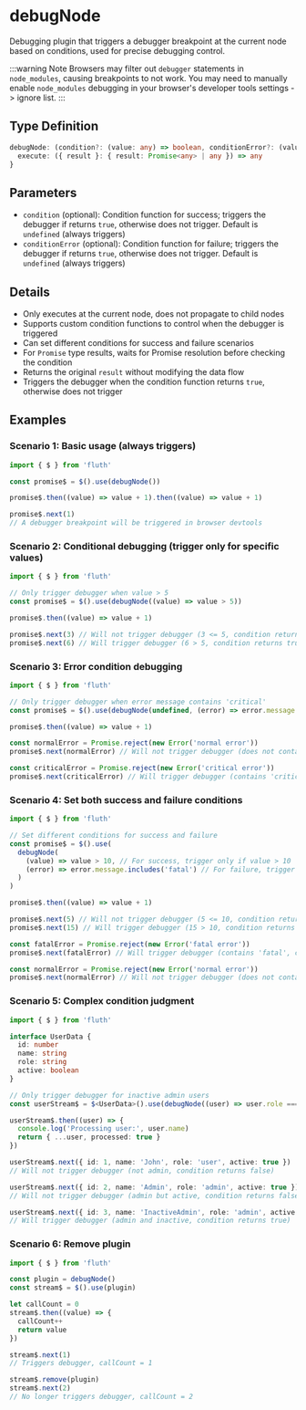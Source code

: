 # debugNode

Debugging plugin that triggers a debugger breakpoint at the current node based on conditions, used for precise debugging control.

:::warning Note
Browsers may filter out `debugger` statements in `node_modules`, causing breakpoints to not work. You may need to manually enable `node_modules` debugging in your browser's developer tools settings -> ignore list.
:::

## Type Definition

```typescript
debugNode: (condition?: (value: any) => boolean, conditionError?: (value: any) => boolean) => {
  execute: ({ result }: { result: Promise<any> | any }) => any
}
```

## Parameters

- `condition` (optional): Condition function for success; triggers the debugger if returns `true`, otherwise does not trigger. Default is `undefined` (always triggers)
- `conditionError` (optional): Condition function for failure; triggers the debugger if returns `true`, otherwise does not trigger. Default is `undefined` (always triggers)

## Details

- Only executes at the current node, does not propagate to child nodes
- Supports custom condition functions to control when the debugger is triggered
- Can set different conditions for success and failure scenarios
- For `Promise` type results, waits for Promise resolution before checking the condition
- Returns the original `result` without modifying the data flow
- Triggers the debugger when the condition function returns `true`, otherwise does not trigger

## Examples

### Scenario 1: Basic usage (always triggers)

```typescript
import { $ } from 'fluth'

const promise$ = $().use(debugNode())

promise$.then((value) => value + 1).then((value) => value + 1)

promise$.next(1)
// A debugger breakpoint will be triggered in browser devtools
```

### Scenario 2: Conditional debugging (trigger only for specific values)

```typescript
import { $ } from 'fluth'

// Only trigger debugger when value > 5
const promise$ = $().use(debugNode((value) => value > 5))

promise$.then((value) => value + 1)

promise$.next(3) // Will not trigger debugger (3 <= 5, condition returns false)
promise$.next(6) // Will trigger debugger (6 > 5, condition returns true)
```

### Scenario 3: Error condition debugging

```typescript
import { $ } from 'fluth'

// Only trigger debugger when error message contains 'critical'
const promise$ = $().use(debugNode(undefined, (error) => error.message.includes('critical')))

promise$.then((value) => value + 1)

const normalError = Promise.reject(new Error('normal error'))
promise$.next(normalError) // Will not trigger debugger (does not contain 'critical', condition returns false)

const criticalError = Promise.reject(new Error('critical error'))
promise$.next(criticalError) // Will trigger debugger (contains 'critical', condition returns true)
```

### Scenario 4: Set both success and failure conditions

```typescript
import { $ } from 'fluth'

// Set different conditions for success and failure
const promise$ = $().use(
  debugNode(
    (value) => value > 10, // For success, trigger only if value > 10
    (error) => error.message.includes('fatal') // For failure, trigger only if error contains 'fatal'
  )
)

promise$.then((value) => value + 1)

promise$.next(5) // Will not trigger debugger (5 <= 10, condition returns false)
promise$.next(15) // Will trigger debugger (15 > 10, condition returns true)

const fatalError = Promise.reject(new Error('fatal error'))
promise$.next(fatalError) // Will trigger debugger (contains 'fatal', condition returns true)

const normalError = Promise.reject(new Error('normal error'))
promise$.next(normalError) // Will not trigger debugger (does not contain 'fatal', condition returns false)
```

### Scenario 5: Complex condition judgment

```typescript
import { $ } from 'fluth'

interface UserData {
  id: number
  name: string
  role: string
  active: boolean
}

// Only trigger debugger for inactive admin users
const userStream$ = $<UserData>().use(debugNode((user) => user.role === 'admin' && !user.active))

userStream$.then((user) => {
  console.log('Processing user:', user.name)
  return { ...user, processed: true }
})

userStream$.next({ id: 1, name: 'John', role: 'user', active: true })
// Will not trigger debugger (not admin, condition returns false)

userStream$.next({ id: 2, name: 'Admin', role: 'admin', active: true })
// Will not trigger debugger (admin but active, condition returns false)

userStream$.next({ id: 3, name: 'InactiveAdmin', role: 'admin', active: false })
// Will trigger debugger (admin and inactive, condition returns true)
```

### Scenario 6: Remove plugin

```typescript
import { $ } from 'fluth'

const plugin = debugNode()
const stream$ = $().use(plugin)

let callCount = 0
stream$.then((value) => {
  callCount++
  return value
})

stream$.next(1)
// Triggers debugger, callCount = 1

stream$.remove(plugin)
stream$.next(2)
// No longer triggers debugger, callCount = 2
```
